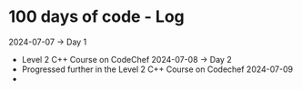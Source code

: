 # 100 days of code - Log

2024-07-07 -> Day 1
- Level 2 C++ Course on CodeChef
2024-07-08 -> Day 2
- Progressed further in the Level 2 C++ Course on Codechef
2024-07-09
- 
